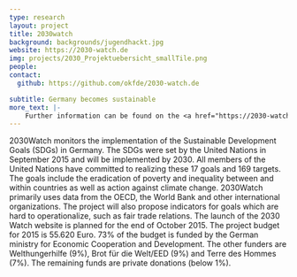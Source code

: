 ```yaml
---
type: research
layout: project
title: 2030watch
background: backgrounds/jugendhackt.jpg
website: https://2030-watch.de
img: projects/2030_Projektuebersicht_smallTile.png
people:
contact:
  github: https://github.com/okfde/2030-watch.de

subtitle: Germany becomes sustainable
more_text: |-
    Further information can be found on the <a href="https://2030-watch.de">website</a> of 2030-Watch.
---
```


2030Watch monitors the implementation of the Sustainable Development Goals (SDGs) in Germany.
The SDGs were set by the United Nations in September 2015 and will be implemented by 2030.
All members of the United Nations have committed to realizing these 17 goals and 169 targets.
The goals include the eradication of poverty and inequality between and within countries as well as action against climate change.
2030Watch primarily uses data from the OECD, the World Bank and other international organizations.
The project will also propose indicators for goals which are hard to operationalize, such as fair trade relations.
The launch of the 2030 Watch website is planned for the end of October 2015.
The project budget for 2015 is 55.620 Euro.
73% of the budget is funded by the German ministry for Economic Cooperation and Development.
The other funders are Welthungerhilfe (9%), Brot für die Welt/EED (9%) and Terre des Hommes (7%).
The remaining funds are private donations (below 1%).
